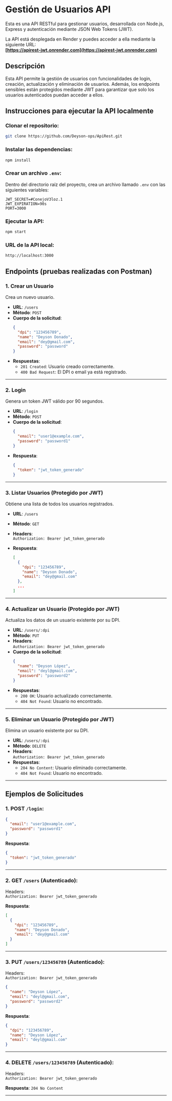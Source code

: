 # Gestión de Usuarios API

Esta es una API RESTful para gestionar usuarios, desarrollada con Node.js, Express y autenticación mediante JSON Web Tokens (JWT).

La API está desplegada en Render y puedes acceder a ella mediante la siguiente URL:  
**[https://apirest-jwt.onrender.com](https://apirest-jwt.onrender.com)**

## Descripción

Esta API permite la gestión de usuarios con funcionalidades de login, creación, actualización y eliminación de usuarios. Además, los endpoints sensibles están protegidos mediante JWT para garantizar que solo los usuarios autenticados puedan acceder a ellos.

## Instrucciones para ejecutar la API localmente

### Clonar el repositorio:

```bash
git clone https://github.com/Deyson-ops/ApiRest.git
```

### Instalar las dependencias:

```bash
npm install
```

### Crear un archivo `.env`:

Dentro del directorio raíz del proyecto, crea un archivo llamado `.env` con las siguientes variables:

```
JWT_SECRET=#ConejoV3loz.1
JWT_EXPIRATION=90s
PORT=3000
```

### Ejecutar la API:

```bash
npm start
```

### URL de la API local:

```
http://localhost:3000
```

## Endpoints (pruebas realizadas con Postman)

### 1. **Crear un Usuario**

Crea un nuevo usuario.

- **URL**: `/users`
- **Método**: `POST`
- **Cuerpo de la solicitud**:
  ```json
  {
    "dpi": "123456789",
    "name": "Deyson Donado",
    "email": "dey@gmail.com",
    "password": "password"
  }
  ```
- **Respuestas**:
  - `201 Created`: Usuario creado correctamente.
  - `400 Bad Request`: El DPI o email ya está registrado.

---

### 2. **Login**

Genera un token JWT válido por 90 segundos.

- **URL**: `/login`
- **Método**: `POST`
- **Cuerpo de la solicitud**:
  ```json
  {
    "email": "user1@example.com",
    "password": "password1"
  }
  ```
- **Respuesta**:
  ```json
  {
    "token": "jwt_token_generado"
  }
  ```

---

### 3. **Listar Usuarios** (Protegido por JWT)

Obtiene una lista de todos los usuarios registrados.

- **URL**: `/users`
- **Método**: `GET`
- **Headers**:  
  `Authorization: Bearer jwt_token_generado`

- **Respuesta**:
  ```json
  [
    {
      "dpi": "123456789",
      "name": "Deyson Donado",
      "email": "dey@gmail.com"
    },
    ...
  ]
  ```

---

### 4. **Actualizar un Usuario** (Protegido por JWT)

Actualiza los datos de un usuario existente por su DPI.

- **URL**: `/users/:dpi`
- **Método**: `PUT`
- **Headers**:  
  `Authorization: Bearer jwt_token_generado`
- **Cuerpo de la solicitud**:
  ```json
  {
    "name": "Deyson López",
    "email": "deyl@gmail.com",
    "password": "password2"
  }
  ```
- **Respuestas**:
  - `200 OK`: Usuario actualizado correctamente.
  - `404 Not Found`: Usuario no encontrado.

---

### 5. **Eliminar un Usuario** (Protegido por JWT)

Elimina un usuario existente por su DPI.

- **URL**: `/users/:dpi`
- **Método**: `DELETE`
- **Headers**:  
  `Authorization: Bearer jwt_token_generado`
- **Respuestas**:
  - `204 No Content`: Usuario eliminado correctamente.
  - `404 Not Found`: Usuario no encontrado.

---

## Ejemplos de Solicitudes

### 1. **POST** `/login`:

```json
{
  "email": "user1@example.com",
  "password": "password1"
}
```

**Respuesta**:
```json
{
  "token": "jwt_token_generado"
}
```

---

### 2. **GET** `/users` (Autenticado):

Headers:  
`Authorization: Bearer jwt_token_generado`

**Respuesta**:
```json
[
  {
    "dpi": "123456789",
    "name": "Deyson Donado",
    "email": "dey@gmail.com"
  }
]
```

---

### 3. **PUT** `/users/123456789` (Autenticado):

Headers:  
`Authorization: Bearer jwt_token_generado`

```json
{
  "name": "Deyson López",
  "email": "deyl@gmail.com",
  "password": "password2"
}
```

**Respuesta**:
```json
{
  "dpi": "123456789",
  "name": "Deyson López",
  "email": "deyl@gmail.com"
}
```

---

### 4. **DELETE** `/users/123456789` (Autenticado):

Headers:  
`Authorization: Bearer jwt_token_generado`

**Respuesta**:
`204 No Content`

---
